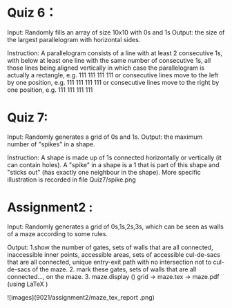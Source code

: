 
# Quiz 6： 

Input:  Randomly fills an array of size 10x10 with 0s and 1s
Output: the size of the largest parallelogram with horizontal sides.

Instruction: A parallelogram consists of a line with at least 2 consecutive 1s, with below at least one line with the same number of consecutive 1s, 
all those lines being aligned vertically in which case the parallelogram
   is actually a rectangle, e.g.
        111
        111
        111
        111
   or consecutive lines move to the left by one position, e.g.
        111
       111
      111
     111
   or consecutive lines move to the right by one position, e.g.
        111
         111
          111
           111


# Quiz 7: 

Input:  Randomly generates a grid of 0s and 1s.
Output: the maximum number of "spikes" in a shape.

Instruction:  A shape is made up of 1s connected horizontally or vertically (it can contain holes).
              A "spike" in a shape is a 1 that is part of this shape and "sticks out" (has exactly one neighbour in the shape).
              More specific illustration is recorded in file Quiz7/spike.png



# Assignment2 : 

Input:  Randomly generates a grid of 0s,1s,2s,3s, which can be seen as walls of a maze according to some rules.

Output: 
        1.show the number of 
          gates, 
          sets of walls that are all connected, 
          inaccessible inner points, 
          accessible areas,
          sets of accessible cul-de-sacs that are all connected,
          unique entry-exit path with no intersection not to cul-de-sacs of the maze.
        2. mark these gates, sets of walls that are all connected..., on the maze.
        3. maze.display ()
          grid -> maze.tex -> maze.pdf (using LaTeX )

![images](9021/assignment2/maze_tex_report .png)
